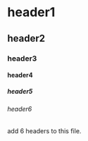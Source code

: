 # header1
## header2
### header3
#### header4
##### header5
###### header6

add 6 headers to this file.
